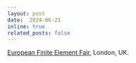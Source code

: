 ```yaml
---
layout: post
date:  2024-06-21
inline: true
related_posts: false
---
```


[European Finite Element Fair](https://efef2024.github.io/), London, UK. 
